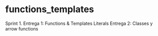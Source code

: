# functions_templates
Sprint 1. Entrega 1: Functions &amp; Templates Literals
          Entrega 2: Classes y arrow functions
